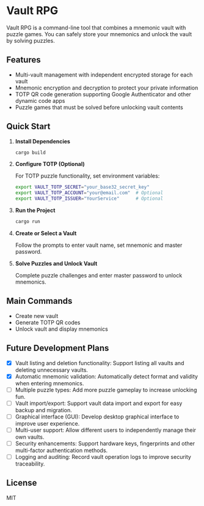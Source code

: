 # Vault RPG

Vault RPG is a command-line tool that combines a mnemonic vault with puzzle games. You can safely store your mnemonics and unlock the vault by solving puzzles.

## Features

- Multi-vault management with independent encrypted storage for each vault
- Mnemonic encryption and decryption to protect your private information
- TOTP QR code generation supporting Google Authenticator and other dynamic code apps
- Puzzle games that must be solved before unlocking vault contents

## Quick Start

1. **Install Dependencies**

   ```bash
   cargo build
   ```
2. **Configure TOTP (Optional)**

   For TOTP puzzle functionality, set environment variables:

   ```bash
   export VAULT_TOTP_SECRET="your_base32_secret_key"
   export VAULT_TOTP_ACCOUNT="your@email.com"  # Optional
   export VAULT_TOTP_ISSUER="YourService"      # Optional
   ```
3. **Run the Project**

   ```bash
   cargo run
   ```
4. **Create or Select a Vault**

   Follow the prompts to enter vault name, set mnemonic and master password.
5. **Solve Puzzles and Unlock Vault**

   Complete puzzle challenges and enter master password to unlock mnemonics.

## Main Commands

- Create new vault
- Generate TOTP QR codes
- Unlock vault and display mnemonics

## Future Development Plans

- [X] Vault listing and deletion functionality: Support listing all vaults and deleting unnecessary vaults.
- [X] Automatic mnemonic validation: Automatically detect format and validity when entering mnemonics.
- [ ] Multiple puzzle types: Add more puzzle gameplay to increase unlocking fun.
- [ ] Vault import/export: Support vault data import and export for easy backup and migration.
- [ ] Graphical interface (GUI): Develop desktop graphical interface to improve user experience.
- [ ] Multi-user support: Allow different users to independently manage their own vaults.
- [ ] Security enhancements: Support hardware keys, fingerprints and other multi-factor authentication methods.
- [ ] Logging and auditing: Record vault operation logs to improve security traceability.

## License

MIT
